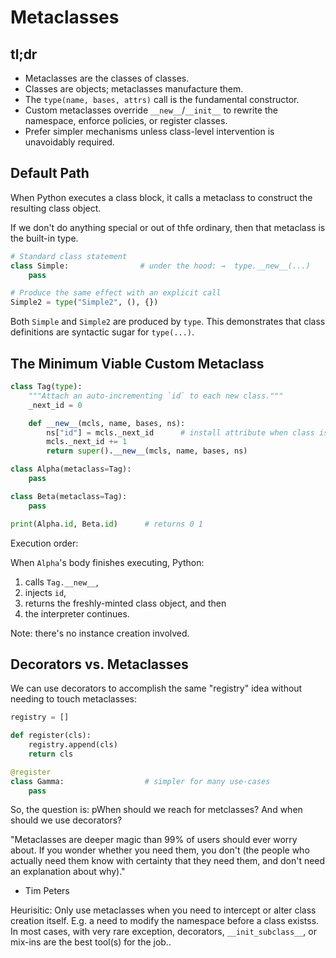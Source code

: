 # Metaclasses

## tl;dr

- Metaclasses are the classes of classes.
- Classes are objects; metaclasses manufacture them.
- The `type(name, bases, attrs)` call is the fundamental constructor.
- Custom metaclasses override `__new__`/`__init__` to rewrite the namespace, enforce policies, or register classes.
- Prefer simpler mechanisms unless class-level intervention is unavoidably required.

## Default Path

When Python executes a class block, it calls a metaclass to construct the
resulting class object.

If we don't do anything special or out of thfe ordinary, then that metaclass
is the built-in type.

```python
# Standard class statement
class Simple:                # under the hood: →  type.__new__(...)
    pass

# Produce the same effect with an explicit call
Simple2 = type("Simple2", (), {})
```

Both `Simple` and `Simple2` are produced by `type`. This demonstrates that class
definitions are syntactic sugar for `type(...)`.

## The Minimum Viable Custom Metaclass

```python
class Tag(type):
    """Attach an auto-incrementing `id` to each new class."""
    _next_id = 0

    def __new__(mcls, name, bases, ns):
        ns["id"] = mcls._next_id      # install attribute when class is built
        mcls._next_id += 1
        return super().__new__(mcls, name, bases, ns)

class Alpha(metaclass=Tag):
    pass

class Beta(metaclass=Tag):
    pass

print(Alpha.id, Beta.id)      # returns 0 1
```

Execution order:

When `Alpha`'s body finishes executing, Python:

1. calls `Tag.__new__`,
2. injects `id`,
3. returns the freshly-minted class object, and then
4. the interpreter continues.

Note: there's no instance creation involved.

## Decorators vs. Metaclasses

We can use decorators to accomplish the same "registry" idea without needing to
touch metaclasses:

```python
registry = []

def register(cls):
    registry.append(cls)
    return cls

@register
class Gamma:                  # simpler for many use-cases
    pass
```

So, the question is:
pWhen should we reach for metclasses?
And when should we use decorators?

"Metaclasses are deeper magic than 99% of users should ever worry about. If you wonder whether you need them,
you don't (the people who actually need them know with certainty that they need them, and don't need an
explanation about why)."
- Tim Peters

Heurisitic:
Only use metaclasses when you need to intercept or alter class creation itself.
E.g. a need to modify the namespace before a class existss.
In most cases, with very rare exception,  decorators, `__init_subclass__`, or
mix-ins are the best tool(s) for the job..
